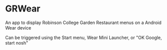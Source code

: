 GRWear
======

An app to display Robinson College Garden Restaurant menus on a Android Wear device

Can be triggered using the Start menu, Wear Mini Launcher, or "OK Google, start nosh"
